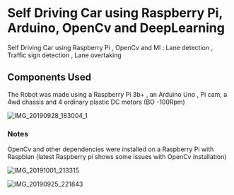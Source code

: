 # Self Driving Car using Raspberry Pi, Arduino, OpenCv and DeepLearning
Self Driving Car using Raspberry Pi , OpenCv and Ml : Lane detection , Traffic sign detection , Lane overtaking

## Components Used
The Robot was made using a Raspberry Pi 3b+ , an Arduino Uno , Pi cam, a 4wd chassis and 4 ordinary plastic DC motors (BO -100Rpm)

![IMG_20190928_183004_1](https://user-images.githubusercontent.com/34794384/88847311-76059180-d204-11ea-8a37-d3b2cd04592f.jpg)


### Notes
OpenCv and other dependencies were installed on a Raspberry Pi with Raspbian (latest Raspberry pi shows some issues with OpenCv installation)

![IMG_20191001_213315](https://user-images.githubusercontent.com/34794384/88849762-fa0d4880-d207-11ea-9f6d-eacd3fb2f538.jpg)


![IMG_20190925_221843](https://user-images.githubusercontent.com/34794384/88849826-1315f980-d208-11ea-8bb6-d65b840ed5c2.jpg)




